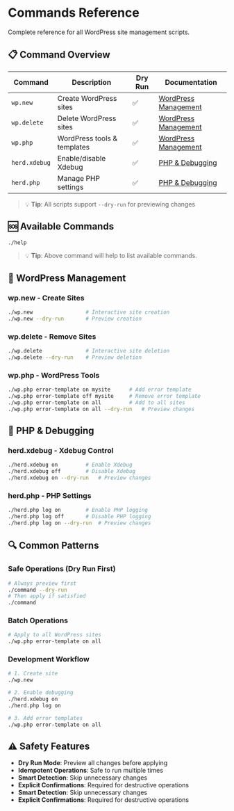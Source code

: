 # Commands Reference

Complete reference for all WordPress site management scripts.

## 📋 Command Overview

| Command | Description | Dry Run | Documentation |
|---------|-------------|---------|---------------|
| `wp.new` | Create WordPress sites | ✅ | [WordPress Management](WORDPRESS-COMMANDS.md#wpnew---wordpress-site-creation) |
| `wp.delete` | Delete WordPress sites | ✅ | [WordPress Management](WORDPRESS-COMMANDS.md#wpdelete---wordpress-site-deletion) |
| `wp.php` | WordPress tools & templates | ✅ | [WordPress Management](WORDPRESS-COMMANDS.md#wpphp---wordpress-tools--templates) |
| `herd.xdebug` | Enable/disable Xdebug | ✅ | [PHP & Debugging](HERD-COMMANDS.md#herdxdebug---xdebug-management) |
| `herd.php` | Manage PHP settings | ✅ | [PHP & Debugging](HERD-COMMANDS.md#herdphp---php-settings-management) |

> 💡 **Tip**: All scripts support `--dry-run` for previewing changes

## 🆘 Available Commands

```bash
./help
```

> 💡 **Tip**: Above command will help to list available commands.

## 🚀 WordPress Management

### wp.new - Create Sites
```bash
./wp.new                 # Interactive site creation
./wp.new --dry-run       # Preview creation
```

### wp.delete - Remove Sites  
```bash
./wp.delete              # Interactive site deletion
./wp.delete --dry-run    # Preview deletion
```

### wp.php - WordPress Tools
```bash
./wp.php error-template on mysite      # Add error template
./wp.php error-template off mysite     # Remove error template
./wp.php error-template on all         # Add to all sites
./wp.php error-template on all --dry-run   # Preview changes
```

## 🐛 PHP & Debugging

### herd.xdebug - Xdebug Control
```bash
./herd.xdebug on         # Enable Xdebug
./herd.xdebug off        # Disable Xdebug
./herd.xdebug on --dry-run   # Preview changes
```

### herd.php - PHP Settings
```bash
./herd.php log on        # Enable PHP logging
./herd.php log off       # Disable PHP logging
./herd.php log on --dry-run  # Preview changes
```

## 🔍 Common Patterns

### Safe Operations (Dry Run First)
```bash
# Always preview first
./command --dry-run
# Then apply if satisfied
./command
```

### Batch Operations
```bash
# Apply to all WordPress sites
./wp.php error-template on all
```

### Development Workflow
```bash
# 1. Create site
./wp.new

# 2. Enable debugging
./herd.xdebug on
./herd.php log on

# 3. Add error templates
./wp.php error-template on all
```

## ⚠️ Safety Features

- **Dry Run Mode**: Preview all changes before applying
- **Idempotent Operations**: Safe to run multiple times
- **Smart Detection**: Skip unnecessary changes
- **Explicit Confirmations**: Required for destructive operations
- **Smart Detection**: Skip unnecessary changes
- **Explicit Confirmations**: Required for destructive operations
